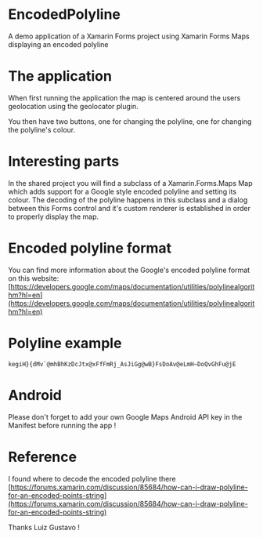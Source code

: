 # EncodedPolyline
A demo application of a Xamarin Forms project using Xamarin Forms Maps displaying an encoded polyline

# The application
When first running the application the map is centered around the users geolocation using the geolocator plugin.

You then have two buttons, one for changing the polyline, one for changing the polyline's colour.

# Interesting parts

In the shared project you will find a subclass of a Xamarin.Forms.Maps Map which adds support for a Google style encoded polyline and setting its colour.
The decoding of the polyline happens in this subclass and a dialog between this Forms control and it's custom renderer is established in order to properly display the map.

# Encoded polyline format

You can find more information about the Google's encoded polyline format on this website:
[https://developers.google.com/maps/documentation/utilities/polylinealgorithm?hl=en](https://developers.google.com/maps/documentation/utilities/polylinealgorithm?hl=en)

# Polyline example

```
kegiH}{dMv`@mhBhKzDcJtx@xFfFmRj_AsJiGg@wB}FsDoAv@eLmH~DoQvGhFu@jE
```

# Android

Please don't forget to add your own Google Maps Android API key in the Manifest before running the app !

# Reference

I found where to decode the encoded polyline there [https://forums.xamarin.com/discussion/85684/how-can-i-draw-polyline-for-an-encoded-points-string](https://forums.xamarin.com/discussion/85684/how-can-i-draw-polyline-for-an-encoded-points-string)

Thanks Luiz Gustavo !
